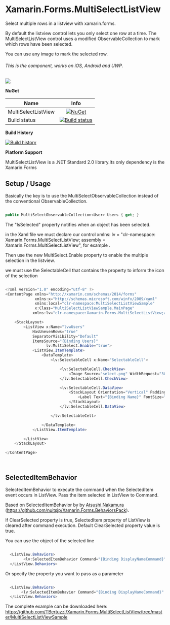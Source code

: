# Xamarin.Forms.MultiSelectListView

 Select multiple rows in a listview with xamarin.forms.
 
 By default the listview control lets you only select one row at a time. The MultiSelectListView control uses a modified ObservableCollection to mark which rows have been selected.
 
 You can use any image to mark the selected row.
 
 ###### This is the component, works on iOS, Android and UWP.
 
![](https://raw.githubusercontent.com/TBertuzzi/Xamarin.Forms.MultiSelectListView/master/Resources/select.png)
 
**NuGet**

|Name|Info|
| ------------------- | :------------------: |
|MultiSelectListView|[![NuGet](https://buildstats.info/nuget/Xamarin.Forms.MultiSelectListView)](https://www.nuget.org/packages/Xamarin.Forms.MultiSelectListView/)|
|Build status|[![Build status](https://ci.appveyor.com/api/projects/status/github/TBertuzzi/xamarin-forms-multiselectlistview?branch=master&svg=true)](https://ci.appveyor.com/project/ThiagoBertuzzi/xamarin-forms-multiselectlistview)|

**Build History**

[![Build history](https://buildstats.info/appveyor/chart/ThiagoBertuzzi/xamarin-forms-multiselectlistview?buildCount=33)](https://ci.appveyor.com/project/ThiagoBertuzzi/xamarin-forms-multiselectlistview/history)

**Platform Support**

MultiSelectListView is a .NET Standard 2.0 library.Its only dependency is the Xamarin.Forms

## Setup / Usage

Basically the key is to use the MultiSelectObservableCollection instead of the conventional ObservableCollection.

```csharp

public MultiSelectObservableCollection<User> Users { get; }

```

The "IsSelected" property notifies when an object has been selected.

in the Xaml file we must declare our control xmlns: lv = "clr-namespace: Xamarin.Forms.MultiSelectListView; assembly = Xamarin.Forms.MultiSelectListView", for example . 

Then use the new MultiSelect.Enable property to enable the multiple selection in the listview.

we must use the SelectableCell that contains the property to inform the icon of the selection

```csharp

<?xml version="1.0" encoding="utf-8" ?>
<ContentPage xmlns="http://xamarin.com/schemas/2014/forms"
             xmlns:x="http://schemas.microsoft.com/winfx/2009/xaml"
             xmlns:local="clr-namespace:MultiSelectListViewSample"
             x:Class="MultiSelectListViewSample.MainPage"
            xmlns:lv="clr-namespace:Xamarin.Forms.MultiSelectListView;assembly=Xamarin.Forms.MultiSelectListView" Padding="0,20,0,0">

    <StackLayout>
        <ListView x:Name="lvwUsers" 
            HasUnevenRows="true"
            SeparatorVisibility="Default" 
            ItemsSource="{Binding Users}"
                  lv:MultiSelect.Enable="true">
            <ListView.ItemTemplate>
                <DataTemplate>
                    <lv:SelectableCell x:Name="SelectableCell">

                        <lv:SelectableCell.CheckView>
                            <Image Source="select.png" WidthRequest="30" HeightRequest="30"></Image>
                        </lv:SelectableCell.CheckView>

                        <lv:SelectableCell.DataView>
                            <StackLayout Orientation="Vertical" Padding="20,0,20,0">
                                <Label Text="{Binding Name}" FontSize="17" ></Label>
                            </StackLayout>
                        </lv:SelectableCell.DataView>

                    </lv:SelectableCell>

                </DataTemplate>
            </ListView.ItemTemplate>

        </ListView>
    </StackLayout>

</ContentPage>




```

## SelectedItemBehavior

SelectedItemBehavior to execute the command when the SelectedItem event occurs in ListView. Pass the item selected in ListView to Command. 

Based on SelectedItemBehavior by by [Atsushi Nakamura](https://github.com/nuitsjp) (https://github.com/nuitsjp/Xamarin.Forms.BehaviorsPack).

If ClearSelected property is true, SelectedItem property of ListView is cleared after command execution. Default ClearSelected property value is true.

You can use the object of the selected line

```csharp

  <ListView.Behaviors>
        <lv:SelectedItemBehavior Command="{Binding DisplayNameCommand}"/>
  </ListView.Behaviors>

```

Or specify the property you want to pass as a parameter

```csharp

  <ListView.Behaviors>
       <lv:SelectedItemBehavior Command="{Binding DisplayNameCommand}" PropertyName="Name"/
  </ListView.Behaviors>

```


The complete example can be downloaded here: https://github.com/TBertuzzi/Xamarin.Forms.MultiSelectListView/tree/master/MultiSelectListViewSample



